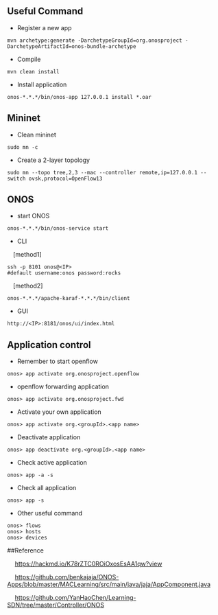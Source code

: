 ## Useful Command
* Register a new app 
```
mvn archetype:generate -DarchetypeGroupId=org.onosproject -DarchetypeArtifactId=onos-bundle-archetype
```
* Compile
```
mvn clean install
```
* Install application 
```
onos-*.*.*/bin/onos-app 127.0.0.1 install *.oar
```
## Mininet
* Clean mininet
```
sudo mn -c
```
* Create a 2-layer topology
```
sudo mn --topo tree,2,3 --mac --controller remote,ip=127.0.0.1 --switch ovsk,protocol=OpenFlow13
```
## ONOS 
* start ONOS
```
onos-*.*.*/bin/onos-service start
```
* CLI

&emsp;[method1]
```
ssh -p 8101 onos@<IP>
#default username:onos password:rocks
```
&emsp;[method2]
```
onos-*.*.*/apache-karaf-*.*.*/bin/client
```
* GUI
```
http://<IP>:8181/onos/ui/index.html
```
## Application control
* Remember to start openflow
```
onos> app activate org.onosproject.openflow
```
* openflow forwarding application
```
onos> app activate org.onosproject.fwd
```
* Activate your own application
```
onos> app activate org.<groupId>.<app name>
```
* Deactivate application
```
onos> app deactivate org.<groupId>.<app name>
```
* Check active application
```
onos> app -a -s
```
* Check all application
```
onos> app -s
```
* Other useful command
```
onos> flows
onos> hosts
onos> devices
```
##Reference

&emsp; https://hackmd.io/K78rZTC0ROiOxosEsAA1qw?view

&emsp; https://github.com/benkajaja/ONOS-Apps/blob/master/MACLearning/src/main/java/jaja/AppComponent.java

&emsp; https://github.com/YanHaoChen/Learning-SDN/tree/master/Controller/ONOS
